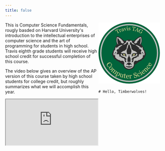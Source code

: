 ```yaml
---
title: false
---
```


<div style="float: right">
    <img style="align: right" src="assets/CS_Logo_S.png">
    
    # Hello, Timberwolves! 
    
</div>



This is Computer Science Fundamentals, rougly basded on Harvard University's introduction to the intellectual enterprises of computer science and the art of programming for students in high school. Travis eighth grade students will receive high school credit for successful completion of this course.

The video below gives an overview of the AP version of this course taken by high school students for college credit, but roughly summarizes what we will accomplish this year.

<iframe src="https://www.youtube.com/embed/tZxLMIk_SaY?playlist=GAB6Gm7pTTA"></iframe>
